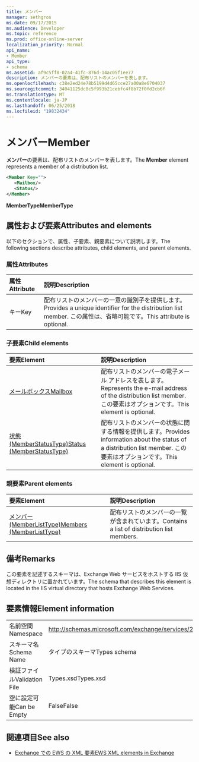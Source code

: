 ```yaml
---
title: メンバー
manager: sethgros
ms.date: 09/17/2015
ms.audience: Developer
ms.topic: reference
ms.prod: office-online-server
localization_priority: Normal
api_name:
- Member
api_type:
- schema
ms.assetid: af9c5ff8-02a4-41fc-876d-14ac05f1ee77
description: メンバーの要素は、配布リストのメンバーを表します。
ms.openlocfilehash: c38e2ed24e78b5199d4d65cce27a00a8e6704037
ms.sourcegitcommit: 34041125dc8c5f993b21cebfc4f8b72f0fd2cb6f
ms.translationtype: MT
ms.contentlocale: ja-JP
ms.lasthandoff: 06/25/2018
ms.locfileid: "19832434"
---
```

# <a name="member"></a><span data-ttu-id="5686d-103">メンバー</span><span class="sxs-lookup"><span data-stu-id="5686d-103">Member</span></span>

<span data-ttu-id="5686d-104">**メンバー**の要素は、配布リストのメンバーを表します。</span><span class="sxs-lookup"><span data-stu-id="5686d-104">The **Member** element represents a member of a distribution list.</span></span> 
  
```xml
<Member Key="">
   <Mailbox/>
   <Status/>
</Member>
```

<span data-ttu-id="5686d-105">**MemberType**</span><span class="sxs-lookup"><span data-stu-id="5686d-105">**MemberType**</span></span>

## <a name="attributes-and-elements"></a><span data-ttu-id="5686d-106">属性および要素</span><span class="sxs-lookup"><span data-stu-id="5686d-106">Attributes and elements</span></span>

<span data-ttu-id="5686d-107">以下のセクションで、属性、子要素、親要素について説明します。</span><span class="sxs-lookup"><span data-stu-id="5686d-107">The following sections describe attributes, child elements, and parent elements.</span></span>
  
### <a name="attributes"></a><span data-ttu-id="5686d-108">属性</span><span class="sxs-lookup"><span data-stu-id="5686d-108">Attributes</span></span>

|<span data-ttu-id="5686d-109">**属性**</span><span class="sxs-lookup"><span data-stu-id="5686d-109">**Attribute**</span></span>|<span data-ttu-id="5686d-110">**説明**</span><span class="sxs-lookup"><span data-stu-id="5686d-110">**Description**</span></span>|
|:-----|:-----|
|<span data-ttu-id="5686d-111">キー</span><span class="sxs-lookup"><span data-stu-id="5686d-111">Key</span></span>  <br/> |<span data-ttu-id="5686d-112">配布リストのメンバーの一意の識別子を提供します。</span><span class="sxs-lookup"><span data-stu-id="5686d-112">Provides a unique identifier for the distribution list member.</span></span> <span data-ttu-id="5686d-113">この属性は、省略可能です。</span><span class="sxs-lookup"><span data-stu-id="5686d-113">This attribute is optional.</span></span>  <br/> |
   
### <a name="child-elements"></a><span data-ttu-id="5686d-114">子要素</span><span class="sxs-lookup"><span data-stu-id="5686d-114">Child elements</span></span>

|<span data-ttu-id="5686d-115">**要素**</span><span class="sxs-lookup"><span data-stu-id="5686d-115">**Element**</span></span>|<span data-ttu-id="5686d-116">**説明**</span><span class="sxs-lookup"><span data-stu-id="5686d-116">**Description**</span></span>|
|:-----|:-----|
|[<span data-ttu-id="5686d-117">メールボックス</span><span class="sxs-lookup"><span data-stu-id="5686d-117">Mailbox</span></span>](mailbox.md) <br/> |<span data-ttu-id="5686d-118">配布リストのメンバーの電子メール アドレスを表します。</span><span class="sxs-lookup"><span data-stu-id="5686d-118">Represents the e-mail address of the distribution list member.</span></span> <span data-ttu-id="5686d-119">この要素はオプションです。</span><span class="sxs-lookup"><span data-stu-id="5686d-119">This element is optional.</span></span>  <br/> |
|[<span data-ttu-id="5686d-120">状態 (MemberStatusType)</span><span class="sxs-lookup"><span data-stu-id="5686d-120">Status (MemberStatusType)</span></span>](status-memberstatustype.md) <br/> |<span data-ttu-id="5686d-121">配布リストのメンバーの状態に関する情報を提供します。</span><span class="sxs-lookup"><span data-stu-id="5686d-121">Provides information about the status of a distribution list member.</span></span> <span data-ttu-id="5686d-122">この要素はオプションです。</span><span class="sxs-lookup"><span data-stu-id="5686d-122">This element is optional.</span></span>  <br/> |
   
### <a name="parent-elements"></a><span data-ttu-id="5686d-123">親要素</span><span class="sxs-lookup"><span data-stu-id="5686d-123">Parent elements</span></span>

|<span data-ttu-id="5686d-124">**要素**</span><span class="sxs-lookup"><span data-stu-id="5686d-124">**Element**</span></span>|<span data-ttu-id="5686d-125">**説明**</span><span class="sxs-lookup"><span data-stu-id="5686d-125">**Description**</span></span>|
|:-----|:-----|
|[<span data-ttu-id="5686d-126">メンバー (MemberListType)</span><span class="sxs-lookup"><span data-stu-id="5686d-126">Members (MemberListType)</span></span>](members-memberlisttype.md) <br/> |<span data-ttu-id="5686d-127">配布リストのメンバーの一覧が含まれています。</span><span class="sxs-lookup"><span data-stu-id="5686d-127">Contains a list of distribution list members.</span></span>  <br/> |
   
## <a name="remarks"></a><span data-ttu-id="5686d-128">備考</span><span class="sxs-lookup"><span data-stu-id="5686d-128">Remarks</span></span>

<span data-ttu-id="5686d-129">この要素を記述するスキーマは、Exchange Web サービスをホストする IIS 仮想ディレクトリに置かれています。</span><span class="sxs-lookup"><span data-stu-id="5686d-129">The schema that describes this element is located in the IIS virtual directory that hosts Exchange Web Services.</span></span>
  
## <a name="element-information"></a><span data-ttu-id="5686d-130">要素情報</span><span class="sxs-lookup"><span data-stu-id="5686d-130">Element information</span></span>

|||
|:-----|:-----|
|<span data-ttu-id="5686d-131">名前空間</span><span class="sxs-lookup"><span data-stu-id="5686d-131">Namespace</span></span>  <br/> |http://schemas.microsoft.com/exchange/services/2006/types  <br/> |
|<span data-ttu-id="5686d-132">スキーマ名</span><span class="sxs-lookup"><span data-stu-id="5686d-132">Schema Name</span></span>  <br/> |<span data-ttu-id="5686d-133">タイプのスキーマ</span><span class="sxs-lookup"><span data-stu-id="5686d-133">Types schema</span></span>  <br/> |
|<span data-ttu-id="5686d-134">検証ファイル</span><span class="sxs-lookup"><span data-stu-id="5686d-134">Validation File</span></span>  <br/> |<span data-ttu-id="5686d-135">Types.xsd</span><span class="sxs-lookup"><span data-stu-id="5686d-135">Types.xsd</span></span>  <br/> |
|<span data-ttu-id="5686d-136">空に設定可能</span><span class="sxs-lookup"><span data-stu-id="5686d-136">Can be Empty</span></span>  <br/> |<span data-ttu-id="5686d-137">False</span><span class="sxs-lookup"><span data-stu-id="5686d-137">False</span></span>  <br/> |
   
## <a name="see-also"></a><span data-ttu-id="5686d-138">関連項目</span><span class="sxs-lookup"><span data-stu-id="5686d-138">See also</span></span>

- [<span data-ttu-id="5686d-139">Exchange での EWS の XML 要素</span><span class="sxs-lookup"><span data-stu-id="5686d-139">EWS XML elements in Exchange</span></span>](ews-xml-elements-in-exchange.md)

